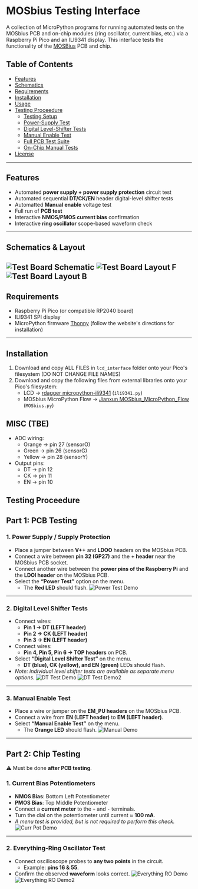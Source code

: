 # MOSbius Testing Interface

A collection of MicroPython programs for running automated tests on the MOSbius PCB and on-chip modules (ring oscillator, current bias, etc.) via a Raspberry Pi Pico and an ILI9341 display. This interface tests the functionality of the [MOSBius](https://mosbius.org/0_front_matter/intro.html) PCB and chip.

## Table of Contents

- [Features](#features)
- [Schematics](#Schematics (To be updated))
- [Requirements](#requirements)  
- [Installation](#installation)  
- [Usage](#usage)  
- [Testing Proceedure](#testing-proceedure)
  - [Testing Setup](#setup)  
  - [Power-Supply Test](#power-supply-test)  
  - [Digital Level-Shifter Tests](#digital-level-shifter-tests)  
  - [Manual Enable Test](#manual-enable-test)  
  - [Full PCB Test Suite](#full-pcb-test-suite)  
  - [On-Chip Manual Tests](#on-chip-manual-tests)  
- [License](#license)

---

## Features

- Automated **power supply + power supply protection** circuit test  
- Automated sequential **DT/CK/EN** header digital-level shifter tests  
- Automatted **Manual enable** voltage test  
- Full run of **PCB test**  
- Interactive **NMOS/PMOS current bias** confirmation  
- Interactive **ring oscillator** scope-based waveform check  

---
## Schematics & Layout
![Test Board Schematic](images/test_board_final_schematic_highres.png)
![Test Board Layout F](images/MOSbius_testing_pcb_v2_front2.png)
![Test Board Layout B](images/MOSbius_testing_pcb_v2_back2.png)
---

## Requirements
- Raspberry Pi Pico (or compatible RP2040 board)    
- ILI9341 SPI display  
- MicroPython firmware [Thonny](https://thonny.org/) (follow the website's directions for installation)
---

## Installation
1. Download and copy ALL FILES in `lcd_interface` folder onto your Pico's filesystem (DO NOT CHANGE FILE NAMES)
2. Download and copy the following files from external libraries onto your Pico's filesystem:
    - LCD → [rdagger micropython-ili9341](https://github.com/rdagger/micropython-ili9341) (`ili9341.py`)
    - MOSbius MicroPython Flow → [Jianxun MOSbius_MicroPython_Flow](https://github.com/Jianxun/MOSbius_MicroPython_Flow) (`MOSbius.py`) 

## MISC (TBE)
- ADC wiring:  
  - Orange → pin 27 (sensorO)  
  - Green  → pin 26 (sensorG)  
  - Yellow → pin 28 (sensorY)  
- Output pins:  
  - DT → pin 12  
  - CK → pin 11  
  - EN → pin 10  

## Testing Proceedure  
## Part 1: PCB Testing

### 1. Power Supply / Supply Protection
- Place a jumper between **V++** and **LDOO** headers on the MOSbius PCB.  
- Connect a wire between **pin 32 (GP27)** and the **+ header** near the MOSbius PCB socket.  
- Connect another wire between the **power pins of the Raspberry Pi** and the **LDOI header** on the MOSbius PCB.  
- Select the **“Power Test”** option on the menu.  
  - The **Red LED** should flash.
![Power Test Demo](images/power_demo.jpg)

---

### 2. Digital Level Shifter Tests
- Connect wires:  
  - **Pin 1 → DT (LEFT header)**  
  - **Pin 2 → CK (LEFT header)**  
  - **Pin 3 → EN (LEFT header)**  
- Connect wires:  
  - **Pin 4, Pin 5, Pin 6 → TOP headers** on PCB.  
- Select **“Digital Level Shifter Test”** on the menu.  
  - **DT (blue), CK (yellow), and EN (green)** LEDs should flash.  
- *Note: individual level shifter tests are available as separate menu options.*
![DT Test Demo](images/dt_demo1.jpg)
![DT Test Demo2](images/dt_demo2.jpg)

---

### 3. Manual Enable Test
- Place a wire or jumper on the **EM_PU headers** on the MOSbius PCB.  
- Connect a wire from **EN (LEFT header)** to **EM (LEFT header)**.  
- Select **“Manual Enable Test”** on the menu.  
  - The **Orange LED** should flash.
![Manual Demo](images/manual_demo.jpg)

---

## Part 2: Chip Testing  
⚠️ Must be done **after PCB testing**.

### 1. Current Bias Potentiometers
- **NMOS Bias**: Bottom Left Potentiometer  
- **PMOS Bias**: Top Middle Potentiometer  
- Connect a **current meter** to the `+` and `-` terminals.  
- Turn the dial on the potentiometer until current ≈ **100 mA**.  
- *A menu test is provided, but is not required to perform this check.*  
![Curr Pot Demo](images/curr_pot_demo.jpg)
---

### 2. Everything-Ring Oscillator Test
- Connect oscilloscope probes to **any two points** in the circuit.  
  - Example: **pins 16 & 55**.  
- Confirm the observed **waveform** looks correct.
![Everything RO Demo](images/ringO_demo1.jpg)
![Everything RO Demo2](images/ringO_demo2.jpg)

